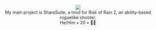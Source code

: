 <p align="center"><img src="https://i.imgur.com/V4DkbU4.png"></img><br>My main project is ShareSuite, a mod for Risk of Rain 2, an ability-based roguelike shooter. <br>He/Him • 20 • 🏳️‍🌈</p>
